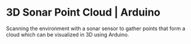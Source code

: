 # 3D Sonar Point Cloud | Arduino
 Scanning the environment with a sonar sensor to gather points that form a cloud which can be visualized in 3D using Arduino.
